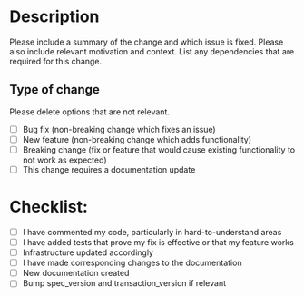 # Description

Please include a summary of the change and which issue is fixed. Please also include relevant motivation and context. List any dependencies that are required for this change.

## Type of change

Please delete options that are not relevant.

- [ ] Bug fix (non-breaking change which fixes an issue)
- [ ] New feature (non-breaking change which adds functionality)
- [ ] Breaking change (fix or feature that would cause existing functionality to not work as expected)
- [ ] This change requires a documentation update

# Checklist:

- [ ] I have commented my code, particularly in hard-to-understand areas
- [ ] I have added tests that prove my fix is effective or that my feature works
- [ ] Infrastructure updated accordingly
- [ ] I have made corresponding changes to the documentation
- [ ] New documentation created
- [ ] Bump spec_version and transaction_version if relevant
